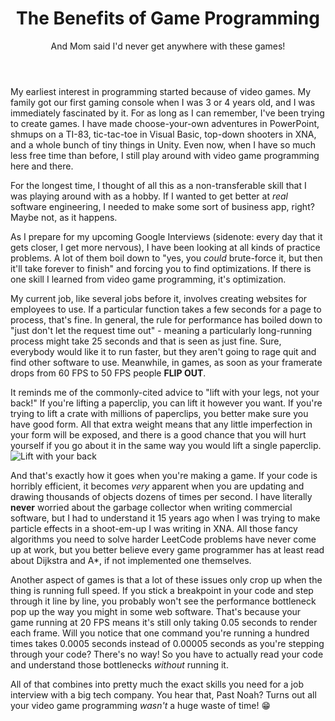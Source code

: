﻿---
title: The Benefits of Game Programming
subtitle: "And Mom said I'd never get anywhere with these games!"
snippet: "I thought of all this as a non-transferable skill that I was playing around with as a hobby.  If I wanted to get better at *real* software engineering, I needed to make some sort of business app, right?  Maybe not, as it happens."
tags: learning
# image: 
---
My earliest interest in programming started because of video games.  My family got our first gaming console when I was 3 or 4 years old, and I was immediately fascinated by it.  For as long as I can remember, I've been trying to create games.  I have made choose-your-own adventures in PowerPoint, shmups on a TI-83, tic-tac-toe in Visual Basic, top-down shooters in XNA, and a whole bunch of tiny things in Unity.  Even now, when I have so much less free time than before, I still play around with video game programming here and there.

For the longest time, I thought of all this as a non-transferable skill that I was playing around with as a hobby.  If I wanted to get better at *real* software engineering, I needed to make some sort of business app, right?  Maybe not, as it happens.

As I prepare for my upcoming Google Interviews (sidenote: every day that it gets closer, I get more nervous), I have been looking at all kinds of practice problems.  A lot of them boil down to "yes, you *could* brute-force it, but then it'll take forever to finish" and forcing you to find optimizations.  If there is one skill I learned from video game programming, it's optimization.

My current job, like several jobs before it, involves creating websites for employees to use.  If a particular function takes a few seconds for a page to process, that's fine.  In general, the rule for performance has boiled down to "just don't let the request time out" - meaning a particularly long-running process might take 25 seconds and that is seen as just fine.  Sure, everybody would like it to run faster, but they aren't going to rage quit and find other software to use.  Meanwhile, in games, as soon as your framerate drops from 60 FPS to 50 FPS people **FLIP OUT**.  

It reminds me of the commonly-cited advice to "lift with your legs, not your back!"  If you're lifting a paperclip, you can lift it however you want.  If you're trying to lift a crate with millions of paperclips, you better make sure you have good form.  All that extra weight means that any little imperfection in your form will be exposed, and there is a good chance that you will hurt yourself if you go about it in the same way you would lift a single paperclip.
![Lift with your back](/images/post-content/lift%20with%20your%20back.jpg)

And that's exactly how it goes when you're making a game.  If your code is horribly efficient, it becomes *very* apparent when you are updating and drawing thousands of objects dozens of times per second.  I have literally **never** worried about the garbage collector when writing commercial software, but I had to understand it 15 years ago when I was trying to make particle effects in a shoot-em-up I was writing in XNA.  All those fancy algorithms you need to solve harder LeetCode problems have never come up at work, but you better believe every game programmer has at least read about Dijkstra and A*, if not implemented one themselves.

Another aspect of games is that a lot of these issues only crop up when the thing is running full speed.  If you stick a breakpoint in your code and step through it line by line, you probably won't see the performance bottleneck pop up the way you might in some web software.  That's because your game running at 20 FPS means it's still only taking 0.05 seconds to render each frame.  Will you notice that one command you're running a hundred times takes 0.0005 seconds instead of 0.00005 seconds as you're stepping through your code?  There's no way!  So you have to actually read your code and understand those bottlenecks *without* running it.

All of that combines into pretty much the exact skills you need for a job interview with a big tech company.  You hear that, Past Noah?  Turns out all your video game programming *wasn't* a huge waste of time! 😁
